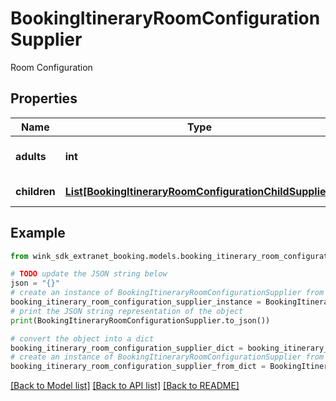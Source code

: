 # BookingItineraryRoomConfigurationSupplier

Room Configuration

## Properties

Name | Type | Description | Notes
------------ | ------------- | ------------- | -------------
**adults** | **int** | Number of adults | [optional] [default to 1]
**children** | [**List[BookingItineraryRoomConfigurationChildSupplier]**](BookingItineraryRoomConfigurationChildSupplier.md) | Children configurations | [optional] 

## Example

```python
from wink_sdk_extranet_booking.models.booking_itinerary_room_configuration_supplier import BookingItineraryRoomConfigurationSupplier

# TODO update the JSON string below
json = "{}"
# create an instance of BookingItineraryRoomConfigurationSupplier from a JSON string
booking_itinerary_room_configuration_supplier_instance = BookingItineraryRoomConfigurationSupplier.from_json(json)
# print the JSON string representation of the object
print(BookingItineraryRoomConfigurationSupplier.to_json())

# convert the object into a dict
booking_itinerary_room_configuration_supplier_dict = booking_itinerary_room_configuration_supplier_instance.to_dict()
# create an instance of BookingItineraryRoomConfigurationSupplier from a dict
booking_itinerary_room_configuration_supplier_from_dict = BookingItineraryRoomConfigurationSupplier.from_dict(booking_itinerary_room_configuration_supplier_dict)
```
[[Back to Model list]](../README.md#documentation-for-models) [[Back to API list]](../README.md#documentation-for-api-endpoints) [[Back to README]](../README.md)


